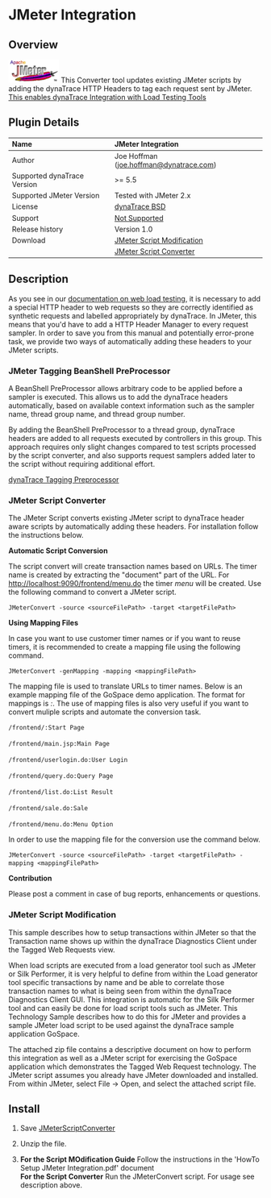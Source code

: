 # JMeter Integration

## Overview

![images_community/download/attachments/5144984/icon.png](images_community/download/attachments/5144984/icon.png) This Converter tool updates existing JMeter scripts by adding the dynaTrace HTTP
Headers to tag each request sent by JMeter. [This enables dynaTrace Integration with Load Testing Tools](JMeter_Integration.html)

## Plugin Details


| Name | JMeter Integration
| :--- | :---
| Author | Joe Hoffman ([joe.hoffman@dynatrace.com](mailto:joe.hoffman@dynatrace.com))
| Supported dynaTrace Version | >= 5.5
| Supported JMeter Version | Tested with JMeter 2.x
| License | [dynaTrace BSD](dynaTraceBSD.txt)
| Support | [Not Supported ](https://community.compuwareapm.com/community/display/DL/Support+Levels#SupportLevels-Community)
| Release history | Version 1.0
| Download | [JMeter Script Modification ](dynaTrace_JMeterSample_v1.0.zip)  
| | [JMeter Script Converter ](JMeterScriptConverter.zip)

## Description

As you see in our [documentation on web load testing](https://community.compuwareapm.com/community/display/DOCDT40/Integration+with+Web+Load+Testing+and+Monitoring+Tools), it is necessary to add a special HTTP header to web
requests so they are correctly identified as synthetic requests and labelled appropriately by dynaTrace. In JMeter, this means that you'd have to add a HTTP Header Manager to every request sampler. In
order to save you from this manual and potentially error-prone task, we provide two ways of automatically adding these headers to your JMeter scripts.

### JMeter Tagging BeanShell PreProcessor

A BeanShell PreProcessor allows arbitrary code to be applied before a sampler is executed. This allows us to add the dynaTrace headers automatically, based on available context information such as the
sampler name, thread group name, and thread group number.

By adding the BeanShell PreProcessor to a thread group, dynaTrace headers are added to all requests executed by controllers in this group. This approach requires only slight changes compared to test
scripts processed by the script converter, and also supports request samplers added later to the script without requiring additional effort.

[dynaTrace Tagging Preprocessor](dynaTraceTagging.jmx)


### JMeter Script Converter

The JMeter Script converts existing JMeter script to dynaTrace header aware scripts by automatically adding these headers. For installation follow the instructions below.

**Automatic Script Conversion**

The script convert will create transaction names based on URLs. The timer name is created by extracting the "document" part of the URL. For <http://localhost:9090/frontend/menu.do> the timer _menu_
will be created. Use the following command to convert a JMeter script.

    
    
    JMeterConvert -source <sourceFilePath> -target <targetFilePath>

**Using Mapping Files**

In case you want to use customer timer names or if you want to reuse timers, it is recommended to create a mapping file using the following command.

    
    
    JMeterConvert -genMapping -mapping <mappingFilePath>

The mapping file is used to translate URLs to timer names. Below is an example mapping file of the GoSpace demo application. The format for mappings is _<URL>:<Timer Name>_. The use of mapping files
is also very useful if you want to convert muliple scripts and automate the conversion task.

    
    
    /frontend/:Start Page

    /frontend/main.jsp:Main Page

    /frontend/userlogin.do:User Login

    /frontend/query.do:Query Page

    /frontend/list.do:List Result

    /frontend/sale.do:Sale

    /frontend/menu.do:Menu Option

In order to use the mapping file for the conversion use the command below.

    
    
    JMeterConvert -source <sourceFilePath> -target <targetFilePath> -mapping <mappingFilePath>

**Contribution**

Please post a comment in case of bug reports, enhancements or questions.

### JMeter Script Modification

This sample describes how to setup transactions within JMeter so that the Transaction name shows up within the dynaTrace Diagnostics Client under the Tagged Web Requests view.

When load scripts are executed from a load generator tool such as JMeter or Silk Performer, it is very helpful to define from within the Load generator tool specific transactions by name and be able
to correlate those transaction names to what is being seen from within the dynaTrace Diagnostics Client GUI. This integration is automatic for the Silk Performer tool and can easily be done for load
script tools such as JMeter. This Technology Sample describes how to do this for JMeter and provides a sample JMeter load script to be used against the dynaTrace sample application GoSpace.

The attached zip file contains a descriptive document on how to perform this integration as well as a JMeter script for exercising the GoSpace application which demonstrates the Tagged Web Request
technology. The JMeter script assumes you already have JMeter downloaded and installed. From within JMeter, select File -> Open, and select the attached script file.

## Install

  1. Save [JMeterScriptConverter](JMeterScriptConverter.zip) 

  2. Unzip the file. 

  3. **For the Script MOdification Guide** Follow the instructions in the 'HowTo Setup JMeter Integration.pdf' document  
**For the Script Converter** Run the JMeterConvert script. For usage see description above. 





